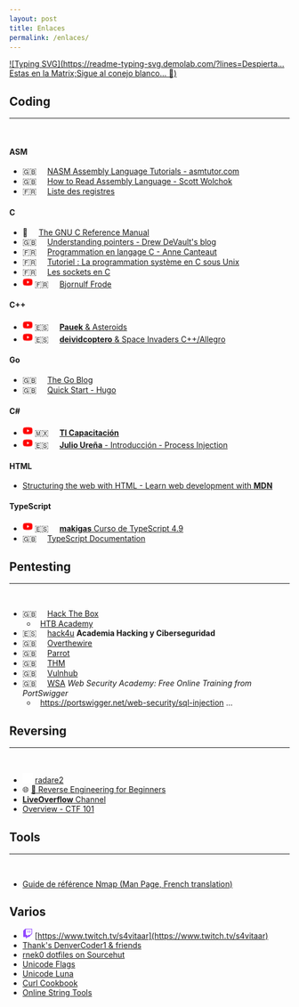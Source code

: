 ```yaml
---
layout: post
title: Enlaces
permalink: /enlaces/
---
```

[![Typing SVG](https://readme-typing-svg.demolab.com/?lines=Despierta... Estas en la Matrix;Sigue al conejo blanco... 🐇)](https://git.io/typing-svg)


## Coding
---
&nbsp;

#### ASM
* 🇬🇧 &nbsp;&nbsp;&nbsp; [NASM Assembly Language Tutorials - asmtutor.com](https://asmtutor.com/)
* 🇬🇧 &nbsp;&nbsp;&nbsp; [How to Read Assembly Language - Scott Wolchok](https://wolchok.org/posts/how-to-read-assembly-language/)
* 🇫🇷 &nbsp;&nbsp;&nbsp; [Liste des registres](https://asm.developpez.com/intro/index.php#LIII)

#### C
* 🐇 &nbsp;&nbsp;&nbsp; [The GNU C Reference Manual](https://www.gnu.org/software/gnu-c-manual/gnu-c-manual.html)
* 🇬🇧 &nbsp;&nbsp;&nbsp; [Understanding pointers - Drew DeVault's blog](https://drewdevault.com/2016/05/28/Understanding-pointers.html)
* 🇫🇷 &nbsp;&nbsp;&nbsp; [Programmation en langage C - Anne Canteaut](https://www.rocq.inria.fr/secret/Anne.Canteaut/COURS_C/)
* 🇫🇷 &nbsp;&nbsp;&nbsp; [Tutoriel : La programmation système en C sous Unix](http://sdz.tdct.org/sdz/la-programmation-systeme-en-c-sous-unix.html)
* 🇫🇷 &nbsp;&nbsp;&nbsp; [Les sockets en C](https://broux.developpez.com/articles/c/sockets/)
* <img src="/assets/favi-youtube.png" with="18" height="18" alt="on youtube" /> 🇫🇷 &nbsp;&nbsp;&nbsp; [Bjornulf Frode](https://www.youtube.com/@bjornulf2011/playlists)

#### C++
* <img src="/assets/favi-youtube.png" with="18" height="18" alt="on youtube" /> 🇪🇸 &nbsp;&nbsp;&nbsp; [**Pauek** & Asteroids](https://www.youtube.com/watch?v=HCWghQtxlos&list=PLDD6B727E5B6B5E33)
* <img src="/assets/favi-youtube.png" with="18" height="18" alt="on youtube" /> 🇪🇸 &nbsp;&nbsp;&nbsp; [**deividcoptero** & Space Invaders C++/Allegro](https://www.youtube.com/playlist?list=PL6hPvfzEEMDZ4PSkN-5Zj_0-YVO7b0OgC)

#### Go
* 🇬🇧 &nbsp;&nbsp;&nbsp; [The Go Blog](https://go.dev/blog/all)
* 🇬🇧 &nbsp;&nbsp;&nbsp; [Quick Start - Hugo](https://gohugo.io/getting-started/quick-start/)
  
#### C#
* <img src="/assets/favi-youtube.png" with="18" height="18" alt="on youtube" /> 🇲🇽 &nbsp;&nbsp;&nbsp; [**TI Capacitación**](https://www.youtube.com/@CanalTICapacitacion)
* <img src="/assets/favi-youtube.png" with="18" height="18" alt="on youtube" /> 🇪🇸 &nbsp;&nbsp;&nbsp; [**Julio Ureña** - Introducción - Process Injection](https://www.youtube.com/watch?v=cZBTAzC6qpg&list=PLXm1FM6zsxpBt7vZiS9Q4-4nvybd9il3t)

#### HTML
* [Structuring the web with HTML - Learn web development with **MDN**](https://developer.mozilla.org/en-US/docs/Learn/HTML)

#### TypeScript
* <img src="/assets/favi-youtube.png" with="18" height="18" alt="on youtube" /> 🇪🇸 &nbsp;&nbsp;&nbsp; [**makigas** Curso de TypeScript 4.9](https://www.youtube.com/watch?v=-iwfkS8tVxE&list=PLTd5ehIj0goPbPaN9VEoQQVUwZN2eXdB5)  
* 🇬🇧 &nbsp;&nbsp;&nbsp; [TypeScript Documentation](https://www.typescriptlang.org/docs/)

## Pentesting
---
&nbsp;

- 🇬🇧 &nbsp;&nbsp;&nbsp; [Hack The Box](https://app.hackthebox.com/)
    - &nbsp;&nbsp;[HTB Academy](https://academy.hackthebox.com/)
- 🇪🇸 &nbsp;&nbsp;&nbsp; [hack4u](https://hack4u.io/) **Academia Hacking y Ciberseguridad**
- 🇬🇧 &nbsp;&nbsp;&nbsp; [Overthewire](https://overthewire.org/)
- 🇬🇧 &nbsp;&nbsp;&nbsp; [Parrot](https://www.parrotsec.org/docs/mirrors/mirrors-list)
- 🇬🇧 &nbsp;&nbsp;&nbsp; [THM](https://tryhackme.com/)
- 🇬🇧 &nbsp;&nbsp;&nbsp; [Vulnhub](https://vulnhub.com/)
- 🇬🇧 &nbsp;&nbsp;&nbsp; [WSA](https://portswigger.net/web-security) *Web Security Academy: Free Online Training from PortSwigger*
    - &nbsp;&nbsp;<https://portswigger.net/web-security/sql-injection>
...

## Reversing
---
&nbsp;

* <img src="/assets/github-mark-white.svg" with="18" height="18" alt="on github" /> [radare2](https://github.com/radareorg/radare2/blob/master/README.md)
* 🌐 [🐇 Reverse Engineering for Beginners](https://beginners.re/)
* [**LiveOverflow** Channel](https://www.youtube.com/watch?v=iyAyN3GFM7A&list=PLhixgUqwRTjxglIswKp9mpkfPNfHkzyeN&index=1)
* [Overview - CTF 101](https://ctf101.org/reverse-engineering/overview/)


## Tools
---
&nbsp;

* [Guide de référence Nmap (Man Page, French translation)](https://nmap.org/man/fr/index.html)

## Varios

* <img src="/assets/favi-twitch.png" with="18" height="18" alt="on github" /> [https://www.twitch.tv/s4vitaar](https://www.twitch.tv/s4vitaar)
* [Thank's DenverCoder1 & friends](https://github.com/DenverCoder1/readme-typing-svg)
* [rnek0 dotfiles on Sourcehut](https://git.sr.ht/~rnek0/dotfiles)
* [Unicode Flags](http://xahlee.info/comp/unicode_flags.html)
* [Unicode Luna](https://unicode-table.com/es/sets/moon/)
* [Curl Cookbook](https://catonmat.net/cookbooks/curl)
* [Online String Tools](https://onlinestringtools.com/)